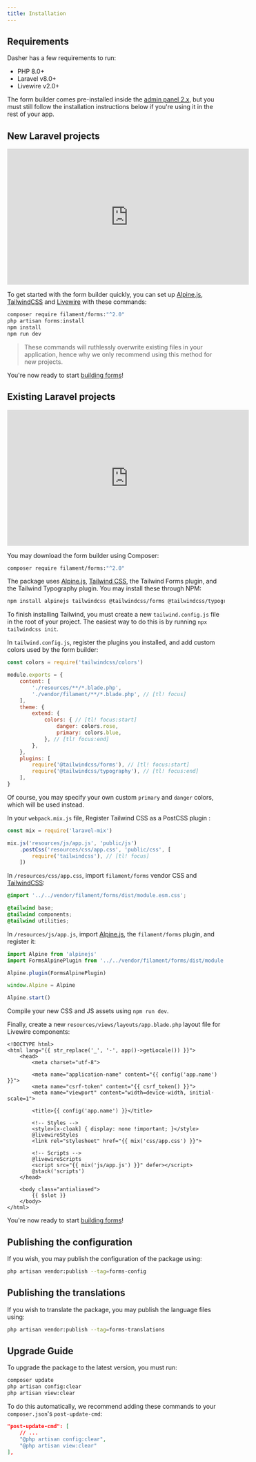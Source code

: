 ```yaml
---
title: Installation
---
```


## Requirements

Dasher has a few requirements to run:

- PHP 8.0+
- Laravel v8.0+
- Livewire v2.0+

The form builder comes pre-installed inside the [admin panel 2.x](/docs/admin/2.x), but you must still follow the installation instructions below if you're using it in the rest of your app.

## New Laravel projects

<iframe width="560" height="315" src="https://www.youtube.com/embed/iy1DO8JXRDQ" title="YouTube video player" frameborder="0" allow="accelerometer; autoplay; clipboard-write; encrypted-media; gyroscope; picture-in-picture" allowfullscreen></iframe>

To get started with the form builder quickly, you can set up [Alpine.js](https://alpinejs.dev), [TailwindCSS](https://tailwindcss.com) and [Livewire](https://laravel-livewire.com) with these commands:

```bash
composer require filament/forms:"^2.0"
php artisan forms:install
npm install
npm run dev
```

> These commands will ruthlessly overwrite existing files in your application, hence why we only recommend using this method for new projects.

You're now ready to start [building forms](getting-started)!

## Existing Laravel projects

<iframe width="560" height="315" src="https://www.youtube.com/embed/XslPKxtMR70" title="YouTube video player" frameborder="0" allow="accelerometer; autoplay; clipboard-write; encrypted-media; gyroscope; picture-in-picture" allowfullscreen></iframe>

You may download the form builder using Composer:

```bash
composer require filament/forms:"^2.0"
```

The package uses [Alpine.js](https://alpinejs.dev), [Tailwind CSS](https://tailwindcss.com), the Tailwind Forms plugin, and the Tailwind Typography plugin. You may install these through NPM:

```bash
npm install alpinejs tailwindcss @tailwindcss/forms @tailwindcss/typography --save-dev
```

To finish installing Tailwind, you must create a new `tailwind.config.js` file in the root of your project. The easiest way to do this is by running `npx tailwindcss init`.

In `tailwind.config.js`, register the plugins you installed, and add custom colors used by the form builder:

```js
const colors = require('tailwindcss/colors')

module.exports = {
    content: [
        './resources/**/*.blade.php',
        './vendor/filament/**/*.blade.php', // [tl! focus]
    ],
    theme: {
        extend: {
            colors: { // [tl! focus:start]
                danger: colors.rose,
                primary: colors.blue,
            }, // [tl! focus:end]
        },
    },
    plugins: [
        require('@tailwindcss/forms'), // [tl! focus:start]
        require('@tailwindcss/typography'), // [tl! focus:end]
    ],
}
```

Of course, you may specify your own custom `primary` and `danger` colors, which will be used instead.

In your `webpack.mix.js` file, Register Tailwind CSS as a PostCSS plugin :

```js
const mix = require('laravel-mix')

mix.js('resources/js/app.js', 'public/js')
    .postCss('resources/css/app.css', 'public/css', [
        require('tailwindcss'), // [tl! focus]
    ])
```

In `/resources/css/app.css`, import `filament/forms` vendor CSS and [TailwindCSS](https://tailwindcss.com):

```css
@import '../../vendor/filament/forms/dist/module.esm.css';

@tailwind base;
@tailwind components;
@tailwind utilities;
```

In `/resources/js/app.js`, import [Alpine.js](https://alpinejs.dev), the `filament/forms` plugin, and register it:

```js
import Alpine from 'alpinejs'
import FormsAlpinePlugin from '../../vendor/filament/forms/dist/module.esm'

Alpine.plugin(FormsAlpinePlugin)

window.Alpine = Alpine

Alpine.start()
```

Compile your new CSS and JS assets using `npm run dev`.

Finally, create a new `resources/views/layouts/app.blade.php` layout file for Livewire components:

```blade
<!DOCTYPE html>
<html lang="{{ str_replace('_', '-', app()->getLocale()) }}">
    <head>
        <meta charset="utf-8">

        <meta name="application-name" content="{{ config('app.name') }}">
        <meta name="csrf-token" content="{{ csrf_token() }}">
        <meta name="viewport" content="width=device-width, initial-scale=1">

        <title>{{ config('app.name') }}</title>

        <!-- Styles -->
        <style>[x-cloak] { display: none !important; }</style>
        @livewireStyles
        <link rel="stylesheet" href="{{ mix('css/app.css') }}">

        <!-- Scripts -->
        @livewireScripts
        <script src="{{ mix('js/app.js') }}" defer></script>
        @stack('scripts')
    </head>

    <body class="antialiased">
        {{ $slot }}
    </body>
</html>
```

You're now ready to start [building forms](getting-started)!

## Publishing the configuration

If you wish, you may publish the configuration of the package using:

```bash
php artisan vendor:publish --tag=forms-config
```

## Publishing the translations

If you wish to translate the package, you may publish the language files using:

```bash
php artisan vendor:publish --tag=forms-translations
```

## Upgrade Guide

To upgrade the package to the latest version, you must run:

```bash
composer update
php artisan config:clear
php artisan view:clear
```

To do this automatically, we recommend adding these commands to your `composer.json`'s `post-update-cmd`:

```json
"post-update-cmd": [
    // ...
    "@php artisan config:clear",
    "@php artisan view:clear"
],
```

